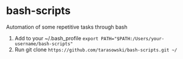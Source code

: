 # bash-scripts
Automation of some repetitive tasks through bash

1. Add to your ~/.bash_profile `export PATH="$PATH:/Users/your-username/bash-scripts"`
2. Run git clone `https://github.com/tarasowski/bash-scripts.git ~/` 

